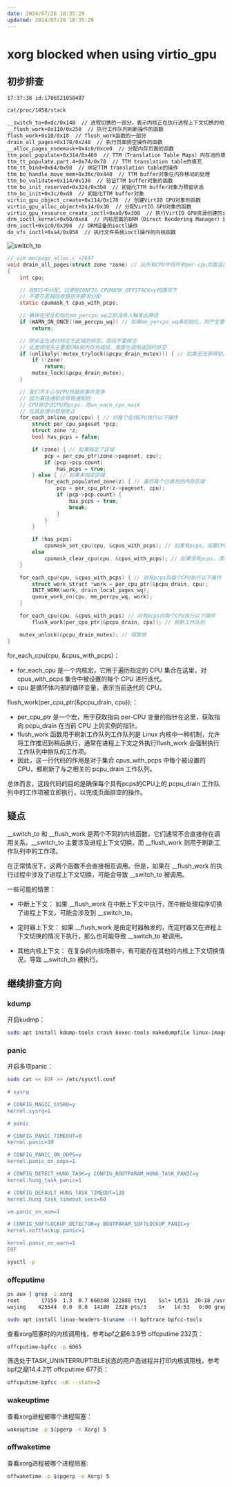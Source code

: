```yaml
---
date: 2024/07/26 18:35:29
updated: 2024/07/26 18:35:29
---
```


# xorg blocked when using virtio_gpu

## 初步排查

```bash
17:37:38 id:1706521058487

cat/proc/1458/stack

__switch_to+0xdc/0x148  // 进程切换的一部分，表示内核正在执行进程上下文切换的相关代码
__flush_work+0x110/0x250  // 执行工作队列刷新操作的函数
flush_work+0x10/0x18  // flush_work函数的一部分
drain_all_pages+0x178/0x248  // 执行页面排空操作的函数
__alloc_pages_nodemask+0x4c0/0xce0  // 分配内存页面的函数
ttm_pool_populate+0x314/0x460  // TTM（Translation Table Maps）内存池的填充操作
ttm_tt_populate.part.4+0x74/0x78  // TTM translation table的填充
ttm_tt_bind+0x64/0x98  // 绑定TTM translation table的操作
ttm_bo_handle_move_mem+0x36c/0x440  // TTM buffer对象在内存移动的处理
ttm_bo_validate+0x114/0x138  // 验证TTM buffer对象的函数
ttm_bo_init_reserved+0x324/0x3b8  // 初始化TTM buffer对象为预留状态
ttm_bo_init+0x3c/0xd8  // 初始化TTM buffer对象
virtio_gpu_object_create+0x114/0x170  // 创建VirtIO GPU对象的函数
virtio_gpu_alloc_object+0x14/0x30  // 分配VirtIO GPU对象的函数
virtio_gpu_resource_create_ioctl+0xa0/0x300  // 执行VirtIO GPU资源创建的ioctl操作
drm_ioctl_kernel+0x90/0xe8  // 内核层面的DRM（Direct Rendering Manager）设备IO控制
drm_ioctl+0x1c0/0x398  // DRM设备的ioctl操作
do_vfs_ioctl+0xa4/0x858  // 执行文件系统ioctl操作的内核函数
```

![switch_to](https://cdn.jsdelivr.net/gh/realwujing/picture-bed/switch_to.png)

```c
// vim mm/page_alloc.c +2697
void drain_all_pages(struct zone *zone) // 从所有CPU中将所有per-cpu页面溢出到伙伴分配器中
{
	int cpu;

	// 在BSS中分配，以便在CONFIG_CPUMASK_OFFSTACK=y的情况下
	// 不要在直接回收路径中要求分配
	static cpumask_t cpus_with_pcps;

	// 确保在完全初始化mm_percpu_wq之前没有人触发此路径
	if (WARN_ON_ONCE(!mm_percpu_wq)) // 如果mm_percpu_wq未初始化，则产生警告并返回
		return;

	// 除非正在进行特定于区域的排空，否则不要排空
	// 此类调用方主要是CMA和内存热插拔，需要在调用返回时排空
	if (unlikely(!mutex_trylock(&pcpu_drain_mutex))) { // 如果无法获得锁，可能有排空正在进行
		if (!zone)
			return;
		mutex_lock(&pcpu_drain_mutex);
	}

	// 我们不关心与CPU热插拔事件竞争
	// 因为离线通知会导致通知的
	// CPU排空该CPU的pcps，而on_each_cpu_mask
	// 在其处理中禁用抢占
	for_each_online_cpu(cpu) { // 对每个在线CPU执行以下操作
		struct per_cpu_pageset *pcp;
		struct zone *z;
		bool has_pcps = false;

		if (zone) { // 如果指定了区域
			pcp = per_cpu_ptr(zone->pageset, cpu);
			if (pcp->pcp.count)
				has_pcps = true;
		} else { // 如果未指定区域
			for_each_populated_zone(z) { // 遍历每个已填充的内存区域
				pcp = per_cpu_ptr(z->pageset, cpu);
				if (pcp->pcp.count) {
					has_pcps = true;
					break;
				}
			}
		}

		if (has_pcps)
			cpumask_set_cpu(cpu, &cpus_with_pcps); // 如果有pcps，设置CPU位
		else
			cpumask_clear_cpu(cpu, &cpus_with_pcps); // 如果没有pcps，清除CPU位
	}

	for_each_cpu(cpu, &cpus_with_pcps) { // 对有pcps的每个CPU执行以下操作
		struct work_struct *work = per_cpu_ptr(&pcpu_drain, cpu);
		INIT_WORK(work, drain_local_pages_wq);
		queue_work_on(cpu, mm_percpu_wq, work);
	}

	for_each_cpu(cpu, &cpus_with_pcps) // 对有pcps的每个CPU执行以下操作
		flush_work(per_cpu_ptr(&pcpu_drain, cpu)); // 刷新工作队列

	mutex_unlock(&pcpu_drain_mutex); // 释放锁
}
```

for_each_cpu(cpu, &cpus_with_pcps)：

- for_each_cpu 是一个内核宏，它用于遍历指定的 CPU 集合在这里，对 cpus_with_pcps 集合中被设置的每个 CPU 进行迭代。
- cpu 是循环体内部的循环变量，表示当前迭代的 CPU。

flush_work(per_cpu_ptr(&pcpu_drain, cpu));：

- per_cpu_ptr 是一个宏，用于获取指向 per-CPU 变量的指针在这里，获取指向 pcpu_drain 在当前 CPU 上的实例的指针。
- flush_work 函数用于刷新工作队列工作队列是 Linux 内核中一种机制，允许将工作推迟到稍后执行，通常在进程上下文之外执行flush_work 会强制执行工作队列中排队的工作项。
- 因此，这一行代码的作用是对于集合 cpus_with_pcps 中每个被设置的 CPU，都刷新了与之相关的 pcpu_drain 工作队列。

总体而言，这段代码的目的是确保每个具有pcps的CPU上的 pcpu_drain 工作队列中的工作项被立即执行，以完成页面排空的操作。

## 疑点

__switch_to 和 __flush_work 是两个不同的内核函数，它们通常不会直接存在调用关系。__switch_to 主要涉及进程上下文切换，而 __flush_work 则用于刷新工作队列中的工作项。

在正常情况下，这两个函数不会直接相互调用。但是，如果在 __flush_work 的执行过程中涉及了进程上下文切换，可能会导致 __switch_to 被调用。

一些可能的情景：

- 中断上下文： 如果 __flush_work 在中断上下文中执行，而中断处理程序切换了进程上下文，可能会涉及到 __switch_to。

- 定时器上下文： 如果 __flush_work 是由定时器触发的，而定时器又在进程上下文切换的情况下执行，那么也可能导致 __switch_to 被调用。

- 其他内核上下文： 在复杂的内核场景中，有可能存在其他的内核上下文切换情况，导致 __switch_to 被执行。

## 继续排查方向

### kdump

开启kudmp：

```bash
sudo apt install kdump-tools crash kexec-tools makedumpfile linux-image-$(uname -r)-dbg
```

### panic

开启多项panic：

```bash
sudo cat << EOF >> /etc/sysctl.conf

# sysrq

# CONFIG_MAGIC_SYSRQ=y
kernel.sysrq=1

# panic

# CONFIG_PANIC_TIMEOUT=0
kernel.panic=10

# CONFIG_PANIC_ON_OOPS=y
kernel.panic_on_oops=1

# CONFIG_DETECT_HUNG_TASK=y CONFIG_BOOTPARAM_HUNG_TASK_PANIC=y
kernel.hung_task_panic=1

# CONFIG_DEFAULT_HUNG_TASK_TIMEOUT=120
kernel.hung_task_timeout_secs=60

vm.panic_on_oom=1

# CONFIG_SOFTLOCKUP_DETECTOR=y BOOTPARAM_SOFTLOCKUP_PANIC=y
kernel.softlockup_panic=1

kernel.panic_on_warn=1
EOF
```

```bash
sysctl -p
```

### offcputime

```bash
ps aux | grep -i xorg
root       17159  1.3  0.7 660348 122888 tty1    Ssl+ 1月31  20:18 /usr/lib/xorg/Xorg -background none :0 -seat seat0 -auth /var/run/lightdm/root/:0 -nolisten tcp vt1 -novtswitch
wujing    425544  0.0  0.0  14180  2328 pts/3    S+   14:53   0:00 grep -i xorg
```

```bash
sudo apt install linux-headers-$(uname -r) bpftrace bpfcc-tools
```

查看xorg阻塞时的内核调用栈，参考bpf之巅6.3.9节 offcputime 232页：

```bash
offcputime-bpfcc -p 6065
```

筛选处于TASK_UNINTERRUPTIBLE状态的用户态进程并打印内核调用栈，参考bpf之巅14.4.2节 offcputime 677页：

```bash
offcputime-bpfcc -uK --state=2
```

### wakeuptime

查看xorg进程被哪个进程阻塞：

```bash
wakeuptime -p $(pgerp -n Xorg) 5
```

### offwaketime

查看xorg进程被哪个进程阻塞:

```bash
offwaketime -p $(pgerp -n Xorg) 5
```
